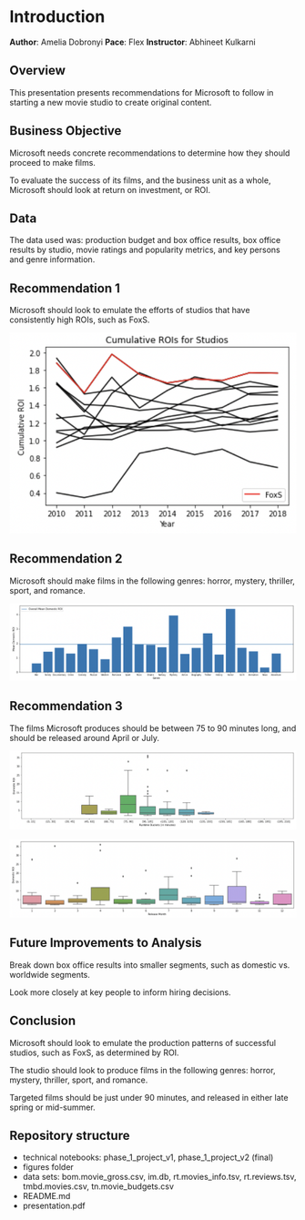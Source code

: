 # Introduction

**Author**: Amelia Dobronyi
**Pace**: Flex
**Instructor**: Abhineet Kulkarni

## Overview

This presentation presents recommendations for Microsoft to follow in starting a new movie studio to create original content.

## Business Objective

Microsoft needs concrete recommendations to determine how they should proceed to make films.

To evaluate the success of its films, and the business unit as a whole, Microsoft should look at return on investment, or ROI.

## Data

The data used was: production budget and box office results, box office results by studio, movie ratings and popularity metrics, and key persons and genre information.

## Recommendation 1

Microsoft should look to emulate the efforts of studios that have consistently high ROIs, such as FoxS.

![fig1](./figures/fig4.png)

## Recommendation 2

Microsoft should make films in the following genres: horror, mystery, thriller, sport, and romance.

![fig2](./figures/fig5.png)

## Recommendation 3

The films Microsoft produces should be between 75 to 90 minutes long, and should be released around April or July.

![fig3](./figures/fig6.png)

![fig3](./figures/fig7.png)

## Future Improvements to Analysis

Break down box office results into smaller segments, such as domestic vs. worldwide segments.

Look more closely at key people to inform hiring decisions.

## Conclusion 

Microsoft should look to emulate the production patterns of successful studios, such as FoxS, as determined by ROI.

The studio should look to produce films in the following genres: horror, mystery, thriller, sport, and romance.

Targeted films should be just under 90 minutes, and released in either late spring or mid-summer.

## Repository structure

- technical notebooks: phase_1_project_v1, phase_1_project_v2 (final)
- figures folder
- data sets: bom.movie_gross.csv, im.db, rt.movies_info.tsv, rt.reviews.tsv, tmbd.movies.csv, tn.movie_budgets.csv
- README.md
- presentation.pdf
